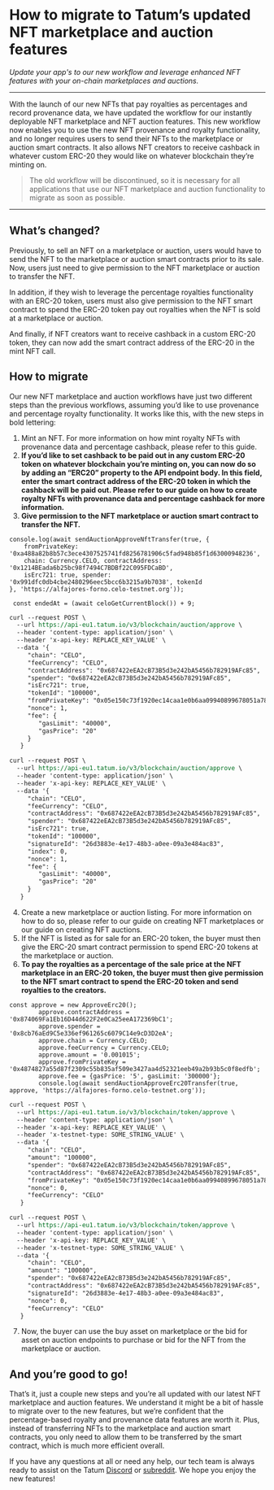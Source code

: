 # How to migrate to Tatum’s updated NFT marketplace and auction features

*Update your app's to our new workflow and leverage enhanced NFT features with your on-chain marketplaces and auctions.*

---

With the launch of our new NFTs that pay royalties as percentages and record provenance data, we have updated the workflow for our instantly deployable NFT marketplace and NFT auction features. This new workflow now enables you to use the new NFT provenance and royalty functionality, and no longer requires users to send their NFTs to the marketplace or auction smart contracts. It also allows NFT creators to receive cashback in whatever custom ERC-20 they would like on whatever blockchain they’re minting on.

<!-- theme: danger -->
>The old workflow will be discontinued, so it is necessary for all applications that use our NFT marketplace and auction functionality to migrate as soon as possible.

---

## What’s changed?

Previously, to sell an NFT on a marketplace or auction, users would have to send the NFT to the marketplace or auction smart contracts prior to its sale. Now, users just need to give permission to the NFT marketplace or auction to transfer the NFT.

In addition, if they wish to leverage the percentage royalties functionality with an ERC-20 token, users must also give permission to the NFT smart contract to spend the ERC-20 token pay out royalties when the NFT is sold at a marketplace or auction.

And finally, if NFT creators want to receive cashback in a custom ERC-20 token, they can now add the smart contract address of the ERC-20 in the mint NFT call.

## How to migrate

Our new NFT marketplace and auction workflows have just two different steps than the previous workflows, assuming you’d like to use provenance and percentage royalty functionality. It works like this, with the new steps in bold lettering:
1. Mint an NFT. For more information on how mint royalty NFTs with provenance data and percentage cashback, please refer to this guide.
2. **If you’d like to set cashback to be paid out in any custom ERC-20 token on whatever blockchain you’re minting on, you can now do so by adding an “ERC20” property to the API endpoint body. In this field, enter the smart contract address of the ERC-20 token in which the cashback will be paid out. Please refer to our guide on how to create royalty NFTs with provenance data and percentage cashback for more information.**
3. **Give permission to the NFT marketplace or auction smart contract to transfer the NFT.**

```SDK
console.log(await sendAuctionApproveNftTransfer(true, {
    fromPrivateKey: '0xa488a82b8b57c3ece4307525741fd8256781906c5fad948b85f1d63000948236',
    chain: Currency.CELO, contractAddress: '0x1214BEada6b25bc98f7494C7BDBf22C095FDCaBD',
    isErc721: true, spender: '0x991dfc0db4cbe2480296eec5bcc6b3215a9b7038', tokenId
}, 'https://alfajores-forno.celo-testnet.org'));

 const endedAt = (await celoGetCurrentBlock()) + 9;

```
```REST API call with Private key
curl --request POST \
  --url https://api-eu1.tatum.io/v3/blockchain/auction/approve \
  --header 'content-type: application/json' \
  --header 'x-api-key: REPLACE_KEY_VALUE' \
  --data '{
     "chain": "CELO",
     "feeCurrency": "CELO",
     "contractAddress": "0x687422eEA2cB73B5d3e242bA5456b782919AFc85",
     "spender": "0x687422eEA2cB73B5d3e242bA5456b782919AFc85",
     "isErc721": true,
     "tokenId": "100000",
     "fromPrivateKey": "0x05e150c73f1920ec14caa1e0b6aa09940899678051a78542840c2668ce5080c2",
     "nonce": 1,
     "fee": {
        "gasLimit": "40000",
        "gasPrice": "20"
     }
   }
```
```REST API call with KMS
curl --request POST \
  --url https://api-eu1.tatum.io/v3/blockchain/auction/approve \
  --header 'content-type: application/json' \
  --header 'x-api-key: REPLACE_KEY_VALUE' \
  --data '{
     "chain": "CELO",
     "feeCurrency": "CELO",
     "contractAddress": "0x687422eEA2cB73B5d3e242bA5456b782919AFc85",
     "spender": "0x687422eEA2cB73B5d3e242bA5456b782919AFc85",
     "isErc721": true,
     "tokenId": "100000",
     "signatureId": "26d3883e-4e17-48b3-a0ee-09a3e484ac83",
     "index": 0,
     "nonce": 1,
     "fee": {
        "gasLimit": "40000",
        "gasPrice": "20"
     }
   }
```

4. Create a new marketplace or auction listing. For more information on how to do so, please refer to our guide on creating NFT marketplaces or our guide on creating NFT auctions.
5. If the NFT is listed as for sale for an ERC-20 token, the buyer must then give the ERC-20 smart contract permission to spend ERC-20 tokens at the marketplace or auction.
6. **To pay the royalties as a percentage of the sale price at the NFT marketplace in an ERC-20 token, the buyer must then give permission to the NFT smart contract to spend the ERC-20 token and send royalties to the creators.**

```SDK
const approve = new ApproveErc20();
        approve.contractAddress = '0x874069Fa1Eb16D44d622F2e0Ca25eeA172369bC1';
        approve.spender = '0x8cb76aEd9C5e336ef961265c6079C14e9cD3D2eA';
        approve.chain = Currency.CELO;
        approve.feeCurrency = Currency.CELO;
        approve.amount = '0.001015';
        approve.fromPrivateKey = '0x4874827a55d87f2309c55b835af509e3427aa4d52321eeb49a2b93b5c0f8edfb';
        approve.fee = {gasPrice: '5', gasLimit: '300000'};
        console.log(await sendAuctionApproveErc20Transfer(true, approve, 'https://alfajores-forno.celo-testnet.org'));

```
```REST API call with Private key
curl --request POST \
  --url https://api-eu1.tatum.io/v3/blockchain/token/approve \
  --header 'content-type: application/json' \
  --header 'x-api-key: REPLACE_KEY_VALUE' \
  --header 'x-testnet-type: SOME_STRING_VALUE' \
  --data '{
     "chain": "CELO",
     "amount": "100000",
     "spender": "0x687422eEA2cB73B5d3e242bA5456b782919AFc85",
     "contractAddress": "0x687422eEA2cB73B5d3e242bA5456b782919AFc85",
     "fromPrivateKey": "0x05e150c73f1920ec14caa1e0b6aa09940899678051a78542840c2668ce5080c2",
     "nonce": 0,
     "feeCurrency": "CELO"
   }
```
```REST API call with KMS
curl --request POST \
  --url https://api-eu1.tatum.io/v3/blockchain/token/approve \
  --header 'content-type: application/json' \
  --header 'x-api-key: REPLACE_KEY_VALUE' \
  --header 'x-testnet-type: SOME_STRING_VALUE' \
  --data '{
     "chain": "CELO",
     "amount": "100000",
     "spender": "0x687422eEA2cB73B5d3e242bA5456b782919AFc85",
     "contractAddress": "0x687422eEA2cB73B5d3e242bA5456b782919AFc85",
     "signatureId": "26d3883e-4e17-48b3-a0ee-09a3e484ac83",
     "nonce": 0,
     "feeCurrency": "CELO"
   }
```

7. Now, the buyer can use the buy asset on marketplace or the bid for asset on auction endpoints to purchase or bid for the NFT from the marketplace or auction.

## And you’re good to go! 

That’s it, just a couple new steps and you’re all updated with our latest NFT marketplace and auction features. We understand it might be a bit of hassle to migrate over to the new features, but we’re confident that the percentage-based royalty and provenance data features are worth it. Plus, instead of transferring NFTs to the marketplace and auction smart contracts, you only need to allow them to be transferred by the smart contract, which is much more efficient overall.

If you have any questions at all or need any help, our tech team is always ready to assist on the Tatum [Discord](https://discord.com/invite/4TWtSP3vxU) or [subreddit](https://www.reddit.com/r/tatum_io/). We hope you enjoy the new features!





























































































